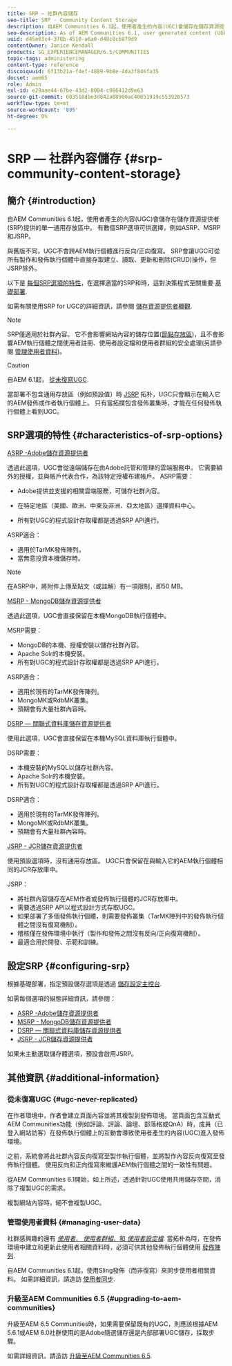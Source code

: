 ```yaml
---
title: SRP — 社群內容儲存
seo-title: SRP - Community Content Storage
description: 自AEM Communities 6.1起，使用者產生的內容(UGC)會儲存在儲存資源提供者(SRP)提供的單一通用存放區中
seo-description: As of AEM Communities 6.1, user generated content (UGC) is stored in a single, common store provided by a storage resource provider (SRP)
uuid: d45e03c4-378b-4510-a6a0-d48c8cb879d9
contentOwner: Janice Kendall
products: SG_EXPERIENCEMANAGER/6.5/COMMUNITIES
topic-tags: administering
content-type: reference
discoiquuid: 6f13b21a-f4ef-4889-9b8e-4da3f846fa35
docset: aem65
role: Admin
exl-id: e29aae44-67be-43d2-8004-c986412d9e63
source-git-commit: 603518dbe3d842a08900ac40651919c55392b573
workflow-type: tm+mt
source-wordcount: '895'
ht-degree: 0%

---
```


# SRP — 社群內容儲存 {#srp-community-content-storage}

## 簡介 {#introduction}

自AEM Communities 6.1起，使用者產生的內容(UGC)會儲存在儲存資源提供者(SRP)提供的單一通用存放區中。 有數個SRP選項可供選擇，例如ASRP、MSRP和JSRP。

與舊版不同，UGC不會跨AEM執行個體進行反向/正向復寫。 SRP會讓UGC可從所有製作和發佈執行個體中直接存取建立、讀取、更新和刪除(CRUD)操作，但JSRP除外。

以下是 [每個SRP選項的特性](#characteristics-of-srp-options)，在選擇適當的SRP和時，這對決策程式至關重要 [基礎部署](/help/communities/topologies.md).

如需有關使用SRP for UGC的詳細資訊，請參閱 [儲存資源提供者概觀](/help/communities/srp.md).

>[!NOTE]
>
>SRP僅適用於社群內容。 它不會影響網站內容的儲存位置([節點存放區](/help/sites-deploying/data-store-config.md))，且不會影響AEM執行個體之間使用者註冊、使用者設定檔和使用者群組的安全處理(另請參閱 [管理使用者資料](#managing-user-data))。

>[!CAUTION]
>
>自AEM 6.1起， [從未復寫UGC](#ugc-never-replicated).
>
>當部署不包含通用存放區（例如預設值）時 [JSRP](/help/communities/topologies.md#jsrp) 拓朴，UGC只會顯示在輸入它的AEM發佈或作者執行個體上。 只有當拓撲包含發佈叢集時，才能在任何發佈執行個體上看到UGC。

## SRP選項的特性 {#characteristics-of-srp-options}

[ASRP -Adobe儲存資源提供者](/help/communities/asrp.md)

透過此選項，UGC會從遠端儲存在由Adobe託管和管理的雲端服務中。 它需要額外的授權，並與帳戶代表合作，為該特定授權布建帳戶。 ASRP需要：

* Adobe提供並支援的相關雲端服務，可儲存社群內容。
* 在特定地區（美國、歐洲、中東及非洲、亞太地區）選擇資料中心。

* 所有對UGC的程式設計存取權都是透過SRP API進行。

ASRP適合：

* 適用於TarMK發佈陣列。
* 當無意投資本機儲存時。

>[!NOTE]
>
>在ASRP中，將附件上傳至貼文（或註解）有一項限制，即50 MB。

[MSRP - MongoDB儲存資源提供者](/help/communities/msrp.md)

透過此選項，UGC會直接保留在本機MongoDB執行個體中。

MSRP需要：

* MongoDB的本機、授權安裝以儲存社群內容。
* Apache Solr的本機安裝。
* 所有對UGC的程式設計存取權都是透過SRP API進行。

ASRP適合：

* 適用於現有的TarMK發佈陣列。
* MongoMK或RdbMK叢集。
* 預期會有大量社群內容時。

[DSRP — 關聯式資料庫儲存資源提供者](/help/communities/dsrp.md)

使用此選項，UGC會直接保留在本機MySQL資料庫執行個體中。

DSRP需要：

* 本機安裝的MySQL以儲存社群內容。
* Apache Solr的本機安裝。
* 所有對UGC的程式設計存取權都是透過SRP API進行。

DSRP適合：

* 適用於現有的TarMK發佈陣列。
* MongoMK或RdbMK叢集。
* 預期會有大量社群內容時。

[JSRP - JCR儲存資源提供者](/help/communities/jsrp.md)

使用預設選項時，沒有通用存放區。 UGC只會保留在與輸入它的AEM執行個體相同的JCR存放庫中。

JSRP：

* 將社群內容儲存在AEM作者或發佈執行個體的JCR存放庫中。
* 需要透過SRP API以程式設計方式存取UGC。
* 如果部署了多個發佈執行個體，則需要發佈叢集（TarMK陣列中的發佈執行個體之間沒有復寫機制）。
* 稽核僅在發佈環境中執行（製作和發佈之間沒有反向/正向復寫機制）。
* 最適合用於開發、示範和訓練。

## 設定SRP {#configuring-srp}

根據基礎部署，指定預設儲存選項是透過 [儲存設定主控台](/help/communities/srp-config.md).

如需每個選項的組態詳細資訊，請參閱：

* [ASRP -Adobe儲存資源提供者](/help/communities/asrp.md)
* [MSRP - MongoDB儲存資源提供者](/help/communities/msrp.md)
* [DSRP — 關聯式資料庫儲存資源提供者](/help/communities/dsrp.md)
* [JSRP - JCR儲存資源提供者](/help/communities/jsrp.md)

如果未主動選取儲存體選項，預設會啟用JSRP。

## 其他資訊 {#additional-information}

### 從未復寫UGC {#ugc-never-replicated}

在作者環境中，作者會建立頁面內容並將其複製到發佈環境。 當頁面包含互動式AEM Communities功能（例如評論、評論、論壇、部落格或QnA）時，成員（已登入網站訪客）在發佈執行個體上的互動會導致使用者產生的內容(UGC)進入發佈環境。

之前，系統會將此社群內容反向復寫至製作執行個體，並將製作內容反向復寫至發佈執行個體。 使用反向和正向復寫來維護AEM執行個體之間的一致性有問題。

從AEM Communities 6.1開始，如上所述，透過針對UGC使用共用儲存空間，消除了複製UGC的需求。

複製網站內容時，絕不會複製UGC。

### 管理使用者資料 {#managing-user-data}

社群感興趣的還有 [*使用者*， *使用者群組*、和 *使用者設定檔*](/help/communities/users.md). 當拓朴為時，在發佈環境中建立和更新此使用者相關資料時，必須可供其他發佈執行個體使用 [發佈陣列](/help/sites-deploying/recommended-deploys.md#tarmk-farm).

自AEM Communities 6.1起，使用Sling發佈（而非復寫）來同步使用者相關資料。 如需詳細資訊，請造訪 [使用者同步](/help/communities/sync.md).

### 升級至AEM Communities 6.5 {#upgrading-to-aem-communities}

升級至AEM 6.5 Communities時，如果需要保留既有的UGC，則應該根據AEM 5.6.1或AEM 6.0社群使用的是Adobe隨選儲存還是內部部署UGC儲存，採取步驟。

如需詳細資訊，請造訪 [升級至AEM Communities 6.5](/help/communities/upgrade.md).
